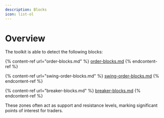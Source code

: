 ```yaml
---
description: Blocks
icon: list-ol
---
```


# Overview

The toolkit is able to detect the following blocks:

{% content-ref url="order-blocks.md" %}
[order-blocks.md](order-blocks.md)
{% endcontent-ref %}

{% content-ref url="swing-order-blocks.md" %}
[swing-order-blocks.md](swing-order-blocks.md)
{% endcontent-ref %}

{% content-ref url="breaker-blocks.md" %}
[breaker-blocks.md](breaker-blocks.md)
{% endcontent-ref %}

These zones often act as support and resistance levels, marking significant points of interest for traders.
